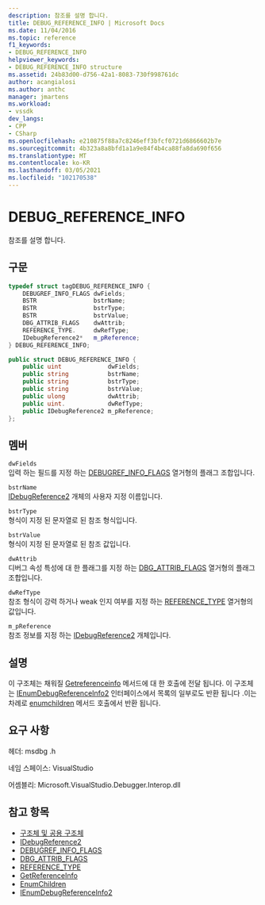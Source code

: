 ```yaml
---
description: 참조를 설명 합니다.
title: DEBUG_REFERENCE_INFO | Microsoft Docs
ms.date: 11/04/2016
ms.topic: reference
f1_keywords:
- DEBUG_REFERENCE_INFO
helpviewer_keywords:
- DEBUG_REFERENCE_INFO structure
ms.assetid: 24b83d00-d756-42a1-8083-730f998761dc
author: acangialosi
ms.author: anthc
manager: jmartens
ms.workload:
- vssdk
dev_langs:
- CPP
- CSharp
ms.openlocfilehash: e210875f88a7c8246eff3bfcf0721d6866602b7e
ms.sourcegitcommit: 4b323a8a8bfd1a1a9e84f4b4ca88fa8da690f656
ms.translationtype: MT
ms.contentlocale: ko-KR
ms.lasthandoff: 03/05/2021
ms.locfileid: "102170538"
---
```

# <a name="debug_reference_info"></a>DEBUG_REFERENCE_INFO
참조를 설명 합니다.

## <a name="syntax"></a>구문

```cpp
typedef struct tagDEBUG_REFERENCE_INFO {
    DEBUGREF_INFO_FLAGS dwFields;
    BSTR                bstrName;
    BSTR                bstrType;
    BSTR                bstrValue;
    DBG_ATTRIB_FLAGS    dwAttrib;
    REFERENCE_TYPE.     dwRefType;
    IDebugReference2*   m_pReference;
} DEBUG_REFERENCE_INFO;
```

```csharp
public struct DEBUG_REFERENCE_INFO {
    public uint             dwFields;
    public string           bstrName;
    public string           bstrType;
    public string           bstrValue;
    public ulong            dwAttrib;
    public uint.            dwRefType;
    public IDebugReference2 m_pReference;
};
```

## <a name="members"></a>멤버
`dwFields`\
입력 하는 필드를 지정 하는 [DEBUGREF_INFO_FLAGS](../../../extensibility/debugger/reference/debugref-info-flags.md) 열거형의 플래그 조합입니다.

`bstrName`\
[IDebugReference2](../../../extensibility/debugger/reference/idebugreference2.md) 개체의 사용자 지정 이름입니다.

`bstrType`\
형식이 지정 된 문자열로 된 참조 형식입니다.

`bstrValue`\
형식이 지정 된 문자열로 된 참조 값입니다.

`dwAttrib`\
디버그 속성 특성에 대 한 플래그를 지정 하는 [DBG_ATTRIB_FLAGS](../../../extensibility/debugger/reference/dbg-attrib-flags.md) 열거형의 플래그 조합입니다.

`dwRefType`\
참조 형식이 강력 하거나 weak 인지 여부를 지정 하는 [REFERENCE_TYPE](../../../extensibility/debugger/reference/reference-type.md) 열거형의 값입니다.

`m_pReference`\
참조 정보를 지정 하는 [IDebugReference2](../../../extensibility/debugger/reference/idebugreference2.md) 개체입니다.

## <a name="remarks"></a>설명
이 구조체는 채워질 [Getreferenceinfo](../../../extensibility/debugger/reference/idebugreference2-getreferenceinfo.md) 메서드에 대 한 호출에 전달 됩니다. 이 구조체는 [IEnumDebugReferenceInfo2](../../../extensibility/debugger/reference/ienumdebugreferenceinfo2.md) 인터페이스에서 목록의 일부로도 반환 됩니다 .이는 차례로 [enumchildren](../../../extensibility/debugger/reference/idebugreference2-enumchildren.md) 메서드 호출에서 반환 됩니다.

## <a name="requirements"></a>요구 사항
헤더: msdbg .h

네임 스페이스: VisualStudio

어셈블리: Microsoft.VisualStudio.Debugger.Interop.dll

## <a name="see-also"></a>참고 항목
- [구조체 및 공용 구조체](../../../extensibility/debugger/reference/structures-and-unions.md)
- [IDebugReference2](../../../extensibility/debugger/reference/idebugreference2.md)
- [DEBUGREF_INFO_FLAGS](../../../extensibility/debugger/reference/debugref-info-flags.md)
- [DBG_ATTRIB_FLAGS](../../../extensibility/debugger/reference/dbg-attrib-flags.md)
- [REFERENCE_TYPE](../../../extensibility/debugger/reference/reference-type.md)
- [GetReferenceInfo](../../../extensibility/debugger/reference/idebugreference2-getreferenceinfo.md)
- [EnumChildren](../../../extensibility/debugger/reference/idebugreference2-enumchildren.md)
- [IEnumDebugReferenceInfo2](../../../extensibility/debugger/reference/ienumdebugreferenceinfo2.md)
